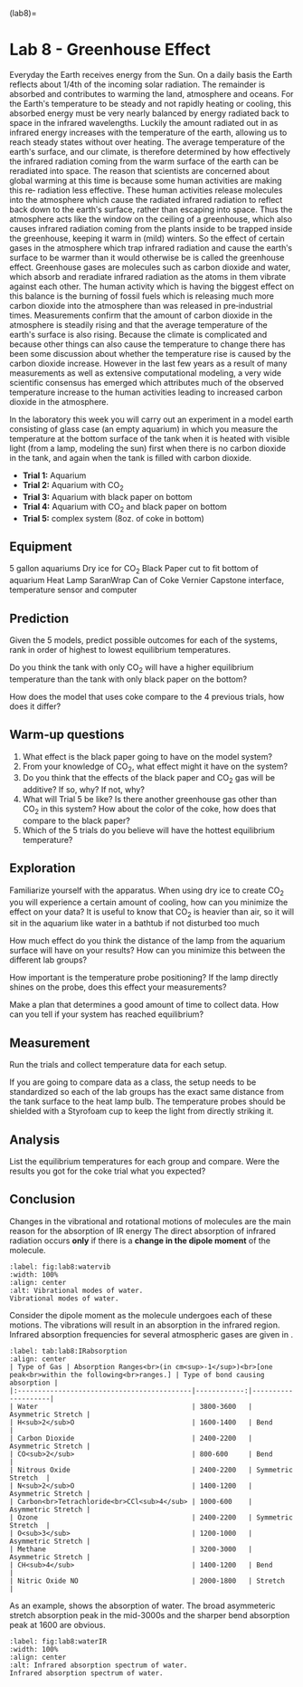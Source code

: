 (lab8)=
# Lab 8 - Greenhouse Effect

Everyday the Earth receives energy from the Sun. On a daily basis the Earth reflects about 1/4th of the incoming solar radiation. The remainder is absorbed and contributes to warming the land, atmosphere and oceans. For the Earthʹs temperature to be steady and not rapidly heating or cooling, this absorbed energy must be very nearly balanced by energy radiated back to space in the infrared wavelengths. Luckily the amount radiated out in as infrared energy increases with the temperature of the earth, allowing us to reach steady states without over heating. The average temperature of the earthʹs surface, and our climate, is therefore determined by how effectively the infrared radiation coming from the warm surface of the earth can be reradiated into space. The reason that scientists are concerned about global warming at this time is because some human activities are making this re‐ radiation less effective. These human activities release molecules into the atmosphere which cause the radiated infrared radiation to reflect back down to the earthʹs surface, rather than escaping into space. Thus the atmosphere acts like the window on the ceiling of a greenhouse, which also causes infrared radiation coming from the plants inside to be trapped inside the greenhouse, keeping it warm in (mild) winters. So the effect of certain gases in the atmosphere which trap infrared radiation and cause the earthʹs surface to be warmer than it would otherwise be is called the greenhouse effect. Greenhouse gases are molecules such as carbon dioxide and water, which absorb and reradiate infrared radiation as the atoms in them vibrate against each other. The human activity which is having the biggest effect on this balance is the burning of fossil fuels which is releasing much more carbon dioxide into the atmosphere than was released in pre‐industrial times. Measurements confirm that the amount of carbon dioxide in the atmosphere is steadily rising and that the average temperature of the earthʹs surface is also rising. Because the climate is complicated and because other things can also cause the temperature to change there has been some discussion about whether the temperature rise is caused by the carbon dioxide increase. However in the last few years as a result of many measurements as well as extensive computational modeling, a very wide scientific consensus has emerged which attributes much of the observed temperature increase to the human activities leading to increased carbon dioxide in the atmosphere.

In the laboratory this week you will carry out an experiment in a model earth consisting of glass case (an empty aquarium) in which you measure the temperature at the bottom surface of the tank when it is heated with visible light (from a lamp, modeling the sun) first when there is no carbon dioxide in the tank, and again when the tank is filled with carbon dioxide.

- **Trial 1:** Aquarium 
- **Trial 2:** Aquarium with CO<sub>2</sub> 
- **Trial 3:** Aquarium with black paper on bottom 
- **Trial 4:** Aquarium with CO<sub>2</sub> and black paper on bottom 
- **Trial 5:** complex system (8oz. of coke in bottom)

## Equipment

5 gallon aquariums Dry ice for CO<sub>2</sub> Black Paper cut to fit bottom of aquarium Heat Lamp SaranWrap Can of Coke Vernier Capstone interface, temperature sensor and computer

## Prediction

Given the 5 models, predict possible outcomes for each of the systems, rank in order of highest to lowest equilibrium temperatures.

Do you think the tank with only CO<sub>2</sub> will have a higher equilibrium temperature than the tank with only black paper on the bottom?

How does the model that uses coke compare to the 4 previous trials, how does it differ?

## Warm‐up questions

1. What effect is the black paper going to have on the model system?
2. From your knowledge of CO<sub>2</sub>, what effect might it have on the system?
3. Do you think that the effects of the black paper and CO<sub>2</sub> gas will be additive? If so, why? If not, why?
4. What will Trial 5 be like? Is there another greenhouse gas other than CO<sub>2</sub> in this system? How about the color of the coke, how does that compare to the black paper?
5. Which of the 5 trials do you believe will have the hottest equilibrium temperature?

## Exploration

Familiarize yourself with the apparatus. When using dry ice to create CO<sub>2</sub> you will experience a certain amount of cooling, how can you minimize the effect on your data? It is useful to know that CO<sub>2</sub> is heavier than air, so it will sit in the aquarium like water in a bathtub if not disturbed too much

How much effect do you think the distance of the lamp from the aquarium surface will have on your results? How can you minimize this between the different lab groups?

How important is the temperature probe positioning? If the lamp directly shines on the probe, does this effect your measurements?

Make a plan that determines a good amount of time to collect data. How can you tell if your system has reached equilibrium?

## Measurement

Run the trials and collect temperature data for each setup.

If you are going to compare data as a class, the setup needs to be standardized so each of the lab groups has the exact same distance from the tank surface to the heat lamp bulb. The temperature probes should be shielded with a Styrofoam cup to keep the light from directly striking it.

## Analysis

List the equilibrium temperatures for each group and compare. Were the results you got for the coke trial what you expected?

## Conclusion

Changes in the vibrational and rotational motions of molecules are the main reason for the absorption of IR energy The direct absorption of infrared radiation occurs **only** if there is a **change in the dipole moment** of the molecule.

```{figure} ../figures/lab8/watervib.gif
:label: fig:lab8:watervib
:width: 100%
:align: center
:alt: Vibrational modes of water.
Vibrational modes of water.
```

Consider the dipole moment as the molecule undergoes each of these motions. The vibrations will result in an absorption in the infrared region. Infrared absorption frequencies for several atmospheric gases are given in [](#tab:lab8:IRabsorption).

```{table} Principal IR Absorptions for Various Atmospheric Gases
:label: tab:lab8:IRabsorption
:align: center
| Type of Gas | Absorption Ranges<br>(in cm<sup>-1</sup>)<br>[one peak<br>within the following<br>ranges.] | Type of bond causing absorption |
|:-------------------------------------------|------------:|--------------------|
| Water                                      | 3800-3600   | Asymmetric Stretch |
| H<sub>2</sub>O                             | 1600-1400   | Bend               |
| Carbon Dioxide                             | 2400-2200   | Asymmetric Stretch |
| CO<sub>2</sub>                             | 800-600     | Bend               |
| Nitrous Oxide                              | 2400-2200   | Symmetric Stretch  |
| N<sub>2</sub>O                             | 1400-1200   | Asymmetric Stretch |
| Carbon<br>Tetrachloride<br>CCl<sub>4</sub> | 1000-600    | Asymmetric Stretch |
| Ozone                                      | 2400-2200   | Symmetric Stretch  |
| O<sub>3</sub>                              | 1200-1000   | Asymmetric Stretch |
| Methane                                    | 3200-3000   | Asymmetric Stretch |
| CH<sub>4</sub>                             | 1400-1200   | Bend               |
| Nitric Oxide NO                            | 2000-1800   | Stretch            |
``` 
As an example, [](#fig:lab8:waterIR) shows the absorption of water. The broad asymmeteric stretch absorption peak in the mid-3000s and the sharper bend absorption peak at 1600 are obvious.
```{figure} ../figures/lab8/waterIRspectrum.png
:label: fig:lab8:waterIR
:width: 100%
:align: center
:alt: Infrared absorption spectrum of water.
Infrared absorption spectrum of water.
```